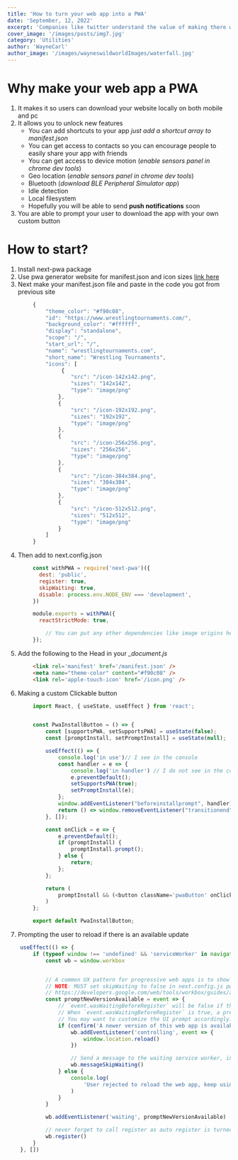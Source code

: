 ```yaml
---
title: 'How to turn your web app into a PWA'
date: 'September, 12, 2022'
excerpt: 'Companies like twitter understand the value of making there website a pwa learn more about this topic here'
cover_image: '/images/posts/img7.jpg'
category: 'Utilities'
author: 'WayneCarl'
author_image: '/images/wayneswildworldImages/waterfall.jpg'
---
```


# Why make your web app a PWA
1. It makes it so users can download your website locally on both mobile and pc
2. It allows you to unlock new features
    - You can add shortcuts to your app *just add a shortcut array to manifest.json*
    - You can get access to contacts so you can encourage people to easily share your app with friends
    - You can get access to device motion (*enable sensors panel in chrome dev tools*)
    - Geo location (*enable sensors panel in chrome dev tools*)
    - Bluetooth (*download BLE Peripheral Simulator app*)
    - Idle detection
    - Local filesystem
    - Hopefully you will be able to send **push notifications** soon
3. You are able to prompt your user to download the app with your own custom button

# How to start?
1. Install next-pwa package
2. Use pwa generator website for manifest.json and icon sizes [link here](https://www.simicart.com/manifest-generator.html/)
3. Next make your manifest.json file and paste in the code you got from previous site

```javascript
        {
            "theme_color": "#f90c08",
            "id": "https://www.wrestlingtournaments.com/",
            "background_color": "#ffffff",
            "display": "standalone",
            "scope": "/",
            "start_url": "/",
            "name": "wrestlingtournaments.com",
            "short_name": "Wrestling Tournaments",
            "icons": [
                 {
                    "src": "/icon-142x142.png",
                    "sizes": "142x142",
                    "type": "image/png"
                }, 
                {
                    "src": "/icon-192x192.png",
                    "sizes": "192x192",
                    "type": "image/png"
                },
                {
                    "src": "/icon-256x256.png",
                    "sizes": "256x256",
                    "type": "image/png"
                },
                {
                    "src": "/icon-384x384.png",
                    "sizes": "384x384",
                    "type": "image/png"
                },
                {
                    "src": "/icon-512x512.png",
                    "sizes": "512x512",
                    "type": "image/png"
                }
            ]
        }
```

4. Then add to next.config.json

```javascript
        const withPWA = require('next-pwa')({
          dest: 'public',
          register: true,
          skipWaiting: true,
          disable: process.env.NODE_ENV === 'development',
        })

        module.exports = withPWA({
          reactStrictMode: true,

            // You can put any other dependencies like image origins here
        });
```

5. Add the following to the Head in your *_document.js*

```html
        <link rel='manifest' href='/manifest.json' />
        <meta name="theme-color" content="#f90c08" />
        <link rel='apple-touch-icon' href='/icon.png' />
```

6. Making a custom Clickable button

```javascript
        import React, { useState, useEffect } from 'react';


        const PwaInstallButton = () => {
            const [supportsPWA, setSupportsPWA] = useState(false);
            const [promptInstall, setPromptInstall] = useState(null);

            useEffect(() => {
                console.log('in use')// I see in the console
                const handler = e => {
                    console.log('in handler') // I do not see in the console
                    e.preventDefault();
                    setSupportsPWA(true);
                    setPromptInstall(e);
                };
                window.addEventListener("beforeinstallprompt", handler);
                return () => window.removeEventListener("transitionend", handler);
            }, []);

            const onClick = e => {
                e.preventDefault();
                if (promptInstall) {
                    promptInstall.prompt();
                } else {
                    return;
                };
            };

            return (
                promptInstall && (<button className='pwaButton' onClick={(e) => onClick(e)}>Install Our App</button>)
            )
        };

        export default PwaInstallButton;
```

7. Prompting the user to reload if there is an available update

```javascript
    useEffect(() => {
        if (typeof window !== 'undefined' && 'serviceWorker' in navigator && window.workbox !== undefined) {
            const wb = window.workbox


            // A common UX pattern for progressive web apps is to show a banner when a service worker has updated and waiting to install.
            // NOTE: MUST set skipWaiting to false in next.config.js pwa object
            // https://developers.google.com/web/tools/workbox/guides/advanced-recipes#offer_a_page_reload_for_users
            const promptNewVersionAvailable = event => {
                // `event.wasWaitingBeforeRegister` will be false if this is the first time the updated service worker is waiting.
                // When `event.wasWaitingBeforeRegister` is true, a previously updated service worker is still waiting.
                // You may want to customize the UI prompt accordingly.
                if (confirm('A newer version of this web app is available, reload to update?')) {
                    wb.addEventListener('controlling', event => {
                        window.location.reload()
                    })

                    // Send a message to the waiting service worker, instructing it to activate.
                    wb.messageSkipWaiting()
                } else {
                    console.log(
                        'User rejected to reload the web app, keep using old version. New version will be automatically load when user open the app next time.'
                    )
                }
            }

            wb.addEventListener('waiting', promptNewVersionAvailable)

            // never forget to call register as auto register is turned off in next.config.js
            wb.register()
        }
    }, [])
```